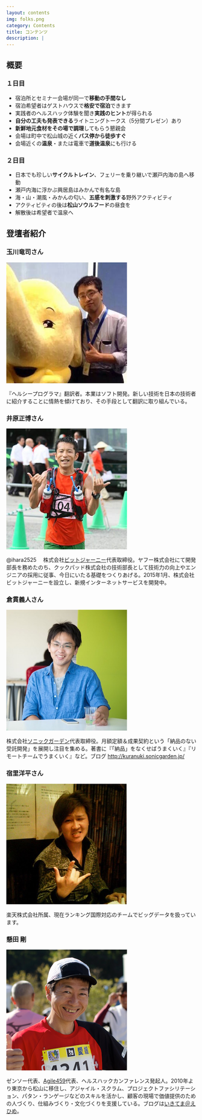 ```yaml
---
layout: contents
img: folks.png
category: Contents
title: コンテンツ
description: |
---
```


## 概要

### １日目 

* 宿泊所とセミナー会場が同一で**移動の手間なし**
* 宿泊希望者はゲストハウスで**格安で宿泊**できます
* 実践者のヘルスハック体験を聞き**実践のヒント**が得られる
* **自分の工夫も発表できる**ライトニングトークス（5分間プレゼン）あり
* **新鮮地元食材をその場で調理**してもらう懇親会
* 会場は町中で松山城の近く**バス停から徒歩すぐ**
* 会場近くの**温泉**・または電車で**道後温泉**にも行ける

### ２日目

* 日本でも珍しい**サイクルトレイン**、フェリーを乗り継いで瀬戸内海の島へ移動
* 瀬戸内海に浮かぶ興居島はみかんで有名な島
* 海・山・潮風・みかんの匂い、**五感を刺激する**野外アクティビティ
* アクティビティの後は**松山ソウルフード**の昼食を
* 解散後は希望者で温泉へ

## 登壇者紹介

### 玉川竜司さん

![玉川さん](/img/tamagawa_profile.jpg "玉川さん")

『ヘルシープログラマ』翻訳者。本業はソフト開発。新しい技術を日本の技術者に紹介することに情熱を傾けており、その手段として翻訳に取り組んでいる。

### 井原正博さん

![井原さん](/img/ihara_profile.jpg "井原さん")

@ihara2525 　株式会社[ビットジャーニー](https://bitjourney.com/)代表取締役。ヤフー株式会社にて開発部長を務めたのち、クックパッド株式会社の技術部長として技術力の向上やエンジニアの採用に従事、今日にいたる基礎をつくりあげる。2015年1月、株式会社ビットジャーニーを設立し、新規インターネットサービスを開発中。

### 倉貫義人さん

![倉貫さん](/img/kuranuki_profile.jpg "倉貫さん")

株式会社[ソニックガーデン](http://www.sonicgarden.jp/)代表取締役。月額定額＆成果契約という「納品のない受託開発」を展開し注目を集める。著書に『「納品」をなくせばうまくいく』『リモートチームでうまくいく』など。ブログ http://kuranuki.sonicgarden.jp/

### 宿里洋平さん

![宿里さん](/img/yadosato_profile.jpg "宿里さん")

楽天株式会社所属、現在ランキング国際対応のチームでビッグデータを扱っています。

### 懸田 剛

![懸田](/img/kkd_profile.png "懸田")

ゼンソー代表、[Agile459](http://agile459.github.io)代表、ヘルスハックカンファレンス発起人。2010年より東京から松山に移住し、アジャイル・スクラム、プロジェクトファシリテーション、パタン・ランゲージなどのスキルを活かし、顧客の現場で価値提供のための人づくり、仕組みづくり・文化づくりを支援している。ブログは[いきてま＠えひめ](http://giantech.jp)。



